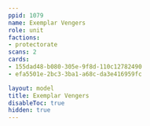 ```yaml
---
ppid: 1079
name: Exemplar Vengers
role: unit
factions:
- protectorate
scans: 2
cards:
- 155dad48-b080-305e-9f8d-110c12782490
- efa5501e-2bc3-3ba1-a68c-da3e416959fc

layout: model
title: Exemplar Vengers
disableToc: true
hidden: true
---
```

